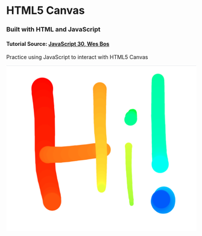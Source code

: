 # HTML5 Canvas
### Built with HTML and JavaScript
#### Tutorial Source: [JavaScript 30, Wes Bos](https://javascript30.com/)

Practice using JavaScript to interact with HTML5 Canvas

![canvas-screenshot](https://github.com/janenath/html5_canvas/blob/master/Screen%20Shot%202020-02-14%20at%2010.37.43%20PM.png "Canvas Screenshot")
